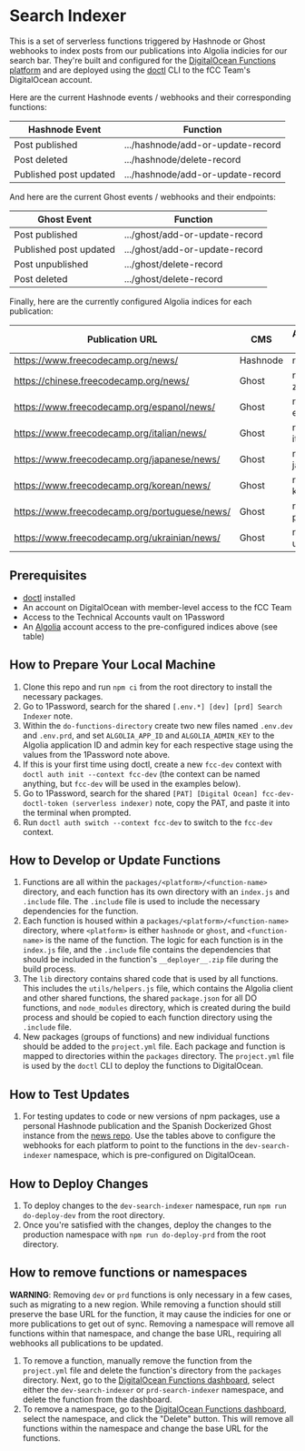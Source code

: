 # Search Indexer

This is a set of serverless functions triggered by Hashnode or Ghost webhooks to index posts from our publications into Algolia indicies for our search bar. They're built and configured for the [DigitalOcean Functions platform](https://cloud.digitalocean.com/functions) and are deployed using the [doctl](https://docs.digitalocean.com/reference/doctl/) CLI to the fCC Team's DigitalOcean account.

Here are the current Hashnode events / webhooks and their corresponding functions:

| Hashnode Event         | Function                          |
| ---------------------- | --------------------------------- |
| Post published         | .../hashnode/add-or-update-record |
| Post deleted           | .../hashnode/delete-record        |
| Published post updated | .../hashnode/add-or-update-record |

And here are the current Ghost events / webhooks and their endpoints:

| Ghost Event            | Function                       |
| ---------------------- | ------------------------------ |
| Post published         | .../ghost/add-or-update-record |
| Published post updated | .../ghost/add-or-update-record |
| Post unpublished       | .../ghost/delete-record        |
| Post deleted           | .../ghost/delete-record        |

Finally, here are the currently configured Algolia indices for each publication:

| Publication URL                               | CMS      | Algolia index |
| --------------------------------------------- | -------- | ------------- |
| https://www.freecodecamp.org/news/            | Hashnode | news          |
| https://chinese.freecodecamp.org/news/        | Ghost    | news-zh       |
| https://www.freecodecamp.org/espanol/news/    | Ghost    | news-es       |
| https://www.freecodecamp.org/italian/news/    | Ghost    | news-it       |
| https://www.freecodecamp.org/japanese/news/   | Ghost    | news-ja       |
| https://www.freecodecamp.org/korean/news/     | Ghost    | news-ko       |
| https://www.freecodecamp.org/portuguese/news/ | Ghost    | news-pt-br    |
| https://www.freecodecamp.org/ukrainian/news/  | Ghost    | news-uk       |

## Prerequisites

- [doctl](https://docs.digitalocean.com/reference/doctl/) installed
- An account on DigitalOcean with member-level access to the fCC Team
- Access to the Technical Accounts vault on 1Password
- An [Algolia](https://www.algolia.com/) account access to the pre-configured indices above (see table)

## How to Prepare Your Local Machine

1. Clone this repo and run `npm ci` from the root directory to install the necessary packages.
1. Go to 1Password, search for the shared `[.env.*] [dev] [prd] Search Indexer` note.
1. Within the `do-functions-directory` create two new files named `.env.dev` and `.env.prd`, and set `ALGOLIA_APP_ID` and `ALGOLIA_ADMIN_KEY` to the Algolia application ID and admin key for each respective stage using the values from the 1Password note above.
1. If this is your first time using doctl, create a new `fcc-dev` context with `doctl auth init --context fcc-dev` (the context can be named anything, but `fcc-dev` will be used in the examples below).
1. Go to 1Password, search for the shared `[PAT] [Digital Ocean] fcc-dev-doctl-token (serverless indexer)` note, copy the PAT, and paste it into the terminal when prompted.
1. Run `doctl auth switch --context fcc-dev` to switch to the `fcc-dev` context.

## How to Develop or Update Functions

1. Functions are all within the `packages/<platform>/<function-name>` directory, and each function has its own directory with an `index.js` and `.include` file. The `.include` file is used to include the necessary dependencies for the function.
1. Each function is housed within a `packages/<platform>/<function-name>` directory, where `<platform>` is either `hashnode` or `ghost`, and `<function-name>` is the name of the function. The logic for each function is in the `index.js` file, and the `.include` file contains the dependencies that should be included in the function's `__deployer__.zip` file during the build process.
1. The `lib` directory contains shared code that is used by all functions. This includes the `utils/helpers.js` file, which contains the Algolia client and other shared functions, the shared `package.json` for all DO functions, and `node_modules` directory, which is created during the build process and should be copied to each function directory using the `.include` file.
1. New packages (groups of functions) and new individual functions should be added to the `project.yml` file. Each package and function is mapped to directories within the `packages` directory. The `project.yml` file is used by the `doctl` CLI to deploy the functions to DigitalOcean.

## How to Test Updates

1. For testing updates to code or new versions of npm packages, use a personal Hashnode publication and the Spanish Dockerized Ghost instance from the [news repo](https://github.com/freecodecamp/news/). Use the tables above to configure the webhooks for each platform to point to the functions in the `dev-search-indexer` namespace, which is pre-configured on DigitalOcean.

## How to Deploy Changes

1. To deploy changes to the `dev-search-indexer` namespace, run `npm run do-deploy-dev` from the root directory.
1. Once you're satisfied with the changes, deploy the changes to the production namespace with `npm run do-deploy-prd` from the root directory.

## How to remove functions or namespaces

**WARNING**: Removing `dev` or `prd` functions is only necessary in a few cases, such as migrating to a new region. While removing a function should still preserve the base URL for the function, it may cause the indicies for one or more publications to get out of sync. Removing a namespace will remove all functions within that namespace, and change the base URL, requiring all webhooks all publications to be updated.

1. To remove a function, manually remove the function from the `project.yml` file and delete the function's directory from the `packages` directory. Next, go to the [DigitalOcean Functions dashboard](https://cloud.digitalocean.com/functions), select either the `dev-search-indexer` or `prd-search-indexer` namespace, and delete the function from the dashboard.
1. To remove a namespace, go to the [DigitalOcean Functions dashboard](https://cloud.digitalocean.com/functions), select the namespace, and click the "Delete" button. This will remove all functions within the namespace and change the base URL for the functions.
